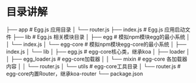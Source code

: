# 目录讲解

├── app # Egg.js 应用目录
│   └── router.js
├── index.js # Egg.js 应用启动文件
├── lib # Egg.js 相关模块目录
│   ├── egg # 模拟npm模块egg的最小系统 
│   │   └── index.js 
│   └── egg-core # 模拟npm模块egg-core的最小系统
│       ├── index.js
│       └── lib
│           ├── egg.js # egg-core核心类，继承koa
│           ├── loader
│           │   ├── egg_loader.js # egg-core加载器
│           │   └── mixin # egg-core 各加载器内容
│           │       └── router.js
│           └── utils # egg-core工具目录 
│               └── router.js # egg-core内置Router，继承koa-router
└── package.json